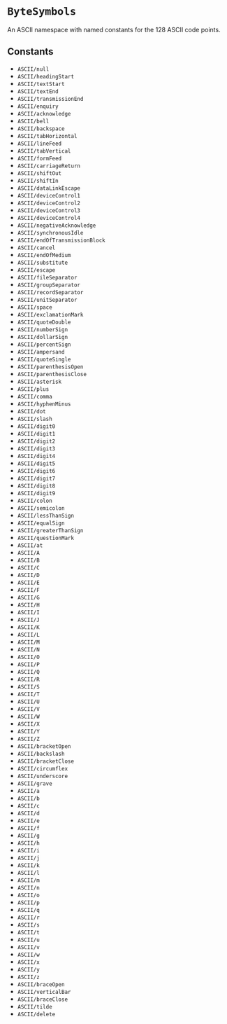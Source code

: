 # ``ByteSymbols``

An ASCII namespace with named constants for the 128 ASCII code points.

## Constants

- ``ASCII/null``
- ``ASCII/headingStart``
- ``ASCII/textStart``
- ``ASCII/textEnd``
- ``ASCII/transmissionEnd``
- ``ASCII/enquiry``
- ``ASCII/acknowledge``
- ``ASCII/bell``
- ``ASCII/backspace``
- ``ASCII/tabHorizontal``
- ``ASCII/lineFeed``
- ``ASCII/tabVertical``
- ``ASCII/formFeed``
- ``ASCII/carriageReturn``
- ``ASCII/shiftOut``
- ``ASCII/shiftIn``
- ``ASCII/dataLinkEscape``
- ``ASCII/deviceControl1``
- ``ASCII/deviceControl2``
- ``ASCII/deviceControl3``
- ``ASCII/deviceControl4``
- ``ASCII/negativeAcknowledge``
- ``ASCII/synchronousIdle``
- ``ASCII/endOfTransmissionBlock``
- ``ASCII/cancel``
- ``ASCII/endOfMedium``
- ``ASCII/substitute``
- ``ASCII/escape``
- ``ASCII/fileSeparator``
- ``ASCII/groupSeparator``
- ``ASCII/recordSeparator``
- ``ASCII/unitSeparator``
- ``ASCII/space``
- ``ASCII/exclamationMark``
- ``ASCII/quoteDouble``
- ``ASCII/numberSign``
- ``ASCII/dollarSign``
- ``ASCII/percentSign``
- ``ASCII/ampersand``
- ``ASCII/quoteSingle``
- ``ASCII/parenthesisOpen``
- ``ASCII/parenthesisClose``
- ``ASCII/asterisk``
- ``ASCII/plus``
- ``ASCII/comma``
- ``ASCII/hyphenMinus``
- ``ASCII/dot``
- ``ASCII/slash``
- ``ASCII/digit0``
- ``ASCII/digit1``
- ``ASCII/digit2``
- ``ASCII/digit3``
- ``ASCII/digit4``
- ``ASCII/digit5``
- ``ASCII/digit6``
- ``ASCII/digit7``
- ``ASCII/digit8``
- ``ASCII/digit9``
- ``ASCII/colon``
- ``ASCII/semicolon``
- ``ASCII/lessThanSign``
- ``ASCII/equalSign``
- ``ASCII/greaterThanSign``
- ``ASCII/questionMark``
- ``ASCII/at``
- ``ASCII/A``
- ``ASCII/B``
- ``ASCII/C``
- ``ASCII/D``
- ``ASCII/E``
- ``ASCII/F``
- ``ASCII/G``
- ``ASCII/H``
- ``ASCII/I``
- ``ASCII/J``
- ``ASCII/K``
- ``ASCII/L``
- ``ASCII/M``
- ``ASCII/N``
- ``ASCII/O``
- ``ASCII/P``
- ``ASCII/Q``
- ``ASCII/R``
- ``ASCII/S``
- ``ASCII/T``
- ``ASCII/U``
- ``ASCII/V``
- ``ASCII/W``
- ``ASCII/X``
- ``ASCII/Y``
- ``ASCII/Z``
- ``ASCII/bracketOpen``
- ``ASCII/backslash``
- ``ASCII/bracketClose``
- ``ASCII/circumflex``
- ``ASCII/underscore``
- ``ASCII/grave``
- ``ASCII/a``
- ``ASCII/b``
- ``ASCII/c``
- ``ASCII/d``
- ``ASCII/e``
- ``ASCII/f``
- ``ASCII/g``
- ``ASCII/h``
- ``ASCII/i``
- ``ASCII/j``
- ``ASCII/k``
- ``ASCII/l``
- ``ASCII/m``
- ``ASCII/n``
- ``ASCII/o``
- ``ASCII/p``
- ``ASCII/q``
- ``ASCII/r``
- ``ASCII/s``
- ``ASCII/t``
- ``ASCII/u``
- ``ASCII/v``
- ``ASCII/w``
- ``ASCII/x``
- ``ASCII/y``
- ``ASCII/z``
- ``ASCII/braceOpen``
- ``ASCII/verticalBar``
- ``ASCII/braceClose``
- ``ASCII/tilde``
- ``ASCII/delete``
